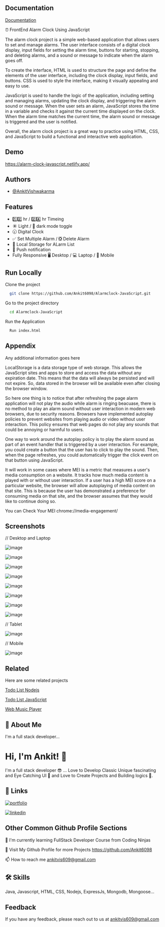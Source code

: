 ## Documentation

[Documentation](https://linktodocumentation)

⏰ FrontEnd Alarm Clock Using JavaScript

The alarm clock project is a simple web-based application that allows users to set and manage alarms. The user interface consists of a digital clock display, input fields for setting the alarm time, buttons for starting, stopping, and deleting alarms, and a sound or message to indicate when the alarm goes off.

To create the interface, HTML is used to structure the page and define the elements of the user interface, including the clock display, input fields, and buttons. CSS is used to style the interface, making it visually appealing and easy to use.

JavaScript is used to handle the logic of the application, including setting and managing alarms, updating the clock display, and triggering the alarm sound or message. When the user sets an alarm, JavaScript stores the time in a variable and checks it against the current time displayed on the clock. When the alarm time matches the current time, the alarm sound or message is triggered and the user is notified.

Overall, the alarm clock project is a great way to practice using HTML, CSS, and JavaScript to build a functional and interactive web application.
## Demo

https://alarm-clock-javascript.netlify.app/
## Authors

- [@AnkitVishwakarma](https://github.com/Ankit6098)


## Features

- 1️⃣2️⃣ hr / 2️⃣4️⃣ hr Timeing
- ☀ Light / 🌙 dark mode toggle
- 🕣 Digital Clock
- ✅ Set Multiple Alarm / ❎ Delete Alarm
- 💾 Local Storage for ALarm List
- 🔔 Push notification
- Fully Responsive 🖥 Desktop / 💻 Laptop / 📱 Mobile
## Run Locally

Clone the project

```bash
  git clone https://github.com/Ankit6098/Alarmclock-JavaScript.git
```

Go to the project directory

```bash
  cd Alarmclock-JavaScript
```

Run the Application

```bash
  Run index.html
```


## Appendix

Any additional information goes here

LocalStorage is a data storage type of web storage. This allows the JavaScript sites and apps to store and access the data without any expiration date. This means that the data will always be persisted and will not expire. So, data stored in the browser will be available even after closing the browser window. 

So here one thing is to notice that after refreshing the page alarm application will not play the audio while alarm is ringing beacuase, there is no method to play an alarm sound without user interaction in modern web browsers, due to security reasons. Browsers have implemented autoplay policies to prevent websites from playing audio or video without user interaction. This policy ensures that web pages do not play any sounds that could be annoying or harmful to users.

One way to work around the autoplay policy is to play the alarm sound as part of an event handler that is triggered by a user interaction. For example, you could create a button that the user has to click to play the sound. Then, when the page refreshes, you could automatically trigger the click event on that button using JavaScript.

It will work in some cases where MEI is a metric that measures a user's media consumption on a website. It tracks how much media content is played with or without user interaction. If a user has a high MEI score on a particular website, the browser will allow autoplaying of media content on that site. This is because the user has demonstrated a preference for consuming media on that site, and the browser assumes that they would like to continue doing so.

You can Check Your MEI chrome://media-engagement/


## Screenshots

// Desktop and Laptop

![image](https://user-images.githubusercontent.com/92246613/226989053-dd8008c8-834c-436c-bc9b-9bfaf41d7533.png)

![image](https://user-images.githubusercontent.com/92246613/226989104-f9f661e5-84a3-4ae9-9acb-b1e948641ec8.png)

![image](https://user-images.githubusercontent.com/92246613/226989143-a3d2bf67-b46d-4a90-9297-38da9c8517eb.png)

![image](https://user-images.githubusercontent.com/92246613/226989174-6738dfed-3d8b-48d1-88be-4ed975726e15.png)

![image](https://user-images.githubusercontent.com/92246613/226989244-19890753-49e4-44f0-bfe4-07a8b771fbf0.png)

![image](https://user-images.githubusercontent.com/92246613/226989287-feed4449-83b6-4b18-b53b-04860180137b.png)

![image](https://user-images.githubusercontent.com/92246613/226989356-f07377b5-9623-458c-b958-5b5050c7db5a.png)

![image](https://user-images.githubusercontent.com/92246613/226989325-95b7fd22-e897-4dc3-ada1-82f6cda174c9.png)

// Tablet

![image](https://user-images.githubusercontent.com/92246613/226990321-46cfc8e3-201b-463b-8632-ca3addd98a95.png)

// Mobile

![image](https://user-images.githubusercontent.com/92246613/226991091-b30a335f-428f-46df-b820-d94273f5398f.png)


## Related

Here are some related projects

[Todo List Nodejs](https://github.com/Ankit6098/Todos-nodejs)

[Todo List JavaScript](https://github.com/Ankit6098/TODO-List-JavaScript)

[Web Music Player](https://github.com/Ankit6098/Web-Music-Player)


## 🚀 About Me
I'm a full stack developer...


# Hi, I'm Ankit! 👋

I'm a full stack developer 😎 ... Love to Develop Classic Unique fascinating and Eye Catching UI 🤩 and Love to Create Projects and Building logics 🧠.
## 🔗 Links
[![portfolio](https://img.shields.io/badge/my_portfolio-000?style=for-the-badge&logo=ko-fi&logoColor=white)](https://ankithub.me/Resume/)

[![linkedin](https://img.shields.io/badge/linkedin-0A66C2?style=for-the-badge&logo=linkedin&logoColorwhite=)](https://www.linkedin.com/in/ankit-vishwakarma-6531221b0/)


## Other Common Github Profile Sections
🧠 I'm currently learning FullStack Developer Course from Coding Ninjas

🚀 Visit My Github Profile for more Projects https://github.com/Ankit6098

📫 How to reach me ankitvis609@gmail.com


## 🛠 Skills
Java, Javascript, HTML, CSS, Nodejs, ExpressJs, Mongodb, Mongoose...


## Feedback

If you have any feedback, please reach out to us at ankitvis609@gmail.com

